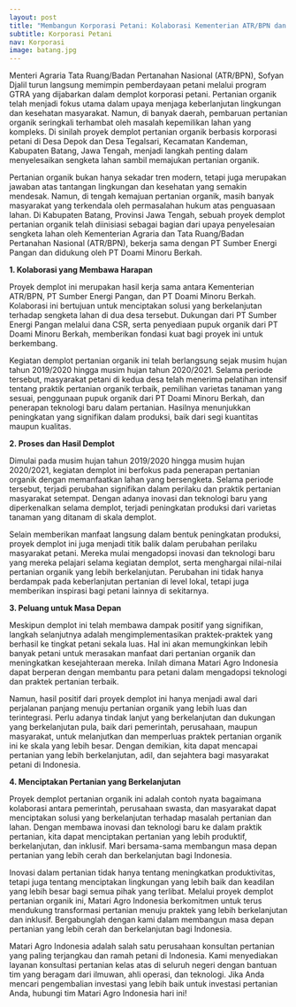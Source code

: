```yaml
---
layout: post
title: "Membangun Korporasi Petani: Kolaborasi Kementerian ATR/BPN dan Swasta"
subtitle: Korporasi Petani
nav: Korporasi
image: batang.jpg
---
```


Menteri Agraria Tata Ruang/Badan Pertanahan Nasional (ATR/BPN), Sofyan Djalil turun langsung memimpin pemberdayaan petani melalui program GTRA yang dijabarkan dalam demplot korporasi petani. Pertanian organik telah menjadi fokus utama dalam upaya menjaga keberlanjutan lingkungan dan kesehatan masyarakat. Namun, di banyak daerah, pembaruan pertanian organik seringkali terhambat oleh masalah kepemilikan lahan yang kompleks. Di sinilah proyek demplot pertanian organik berbasis korporasi petani di Desa Depok dan Desa Tegalsari, Kecamatan Kandeman, Kabupaten Batang, Jawa Tengah, menjadi langkah penting dalam menyelesaikan sengketa lahan sambil memajukan pertanian organik.

Pertanian organik bukan hanya sekadar tren modern, tetapi juga merupakan jawaban atas tantangan lingkungan dan kesehatan yang semakin mendesak. Namun, di tengah kemajuan pertanian organik, masih banyak masyarakat yang terkendala oleh permasalahan hukum atas penguasaan lahan. Di Kabupaten Batang, Provinsi Jawa Tengah, sebuah proyek demplot pertanian organik telah diinisiasi sebagai bagian dari upaya penyelesaian sengketa lahan oleh Kementerian Agraria dan Tata Ruang/Badan Pertanahan Nasional (ATR/BPN), bekerja sama dengan PT Sumber Energi Pangan dan didukung oleh PT Doami Minoru Berkah. 

**1. Kolaborasi yang Membawa Harapan**

Proyek demplot ini merupakan hasil kerja sama antara Kementerian ATR/BPN, PT Sumber Energi Pangan, dan PT Doami Minoru Berkah. Kolaborasi ini bertujuan untuk menciptakan solusi yang berkelanjutan terhadap sengketa lahan di dua desa tersebut. Dukungan dari PT Sumber Energi Pangan melalui dana CSR, serta penyediaan pupuk organik dari PT Doami Minoru Berkah, memberikan fondasi kuat bagi proyek ini untuk berkembang.

Kegiatan demplot pertanian organik ini telah berlangsung sejak musim hujan tahun 2019/2020 hingga musim hujan tahun 2020/2021. Selama periode tersebut, masyarakat petani di kedua desa telah menerima pelatihan intensif tentang praktik pertanian organik terbaik, pemilihan varietas tanaman yang sesuai, penggunaan pupuk organik dari PT Doami Minoru Berkah, dan penerapan teknologi baru dalam pertanian. Hasilnya menunjukkan peningkatan yang signifikan dalam produksi, baik dari segi kuantitas maupun kualitas.

**2. Proses dan Hasil Demplot**

Dimulai pada musim hujan tahun 2019/2020 hingga musim hujan 2020/2021, kegiatan demplot ini berfokus pada penerapan pertanian organik dengan memanfaatkan lahan yang bersengketa. Selama periode tersebut, terjadi perubahan signifikan dalam perilaku dan praktik pertanian masyarakat setempat. Dengan adanya inovasi dan teknologi baru yang diperkenalkan selama demplot, terjadi peningkatan produksi dari varietas tanaman yang ditanam di skala demplot. 

Selain memberikan manfaat langsung dalam bentuk peningkatan produksi, proyek demplot ini juga menjadi titik balik dalam perubahan perilaku masyarakat petani. Mereka mulai mengadopsi inovasi dan teknologi baru yang mereka pelajari selama kegiatan demplot, serta menghargai nilai-nilai pertanian organik yang lebih berkelanjutan. Perubahan ini tidak hanya berdampak pada keberlanjutan pertanian di level lokal, tetapi juga memberikan inspirasi bagi petani lainnya di sekitarnya.

**3. Peluang untuk Masa Depan**

Meskipun demplot ini telah membawa dampak positif yang signifikan, langkah selanjutnya adalah mengimplementasikan praktek-praktek yang berhasil ke tingkat petani sekala luas. Hal ini akan memungkinkan lebih banyak petani untuk merasakan manfaat dari pertanian organik dan meningkatkan kesejahteraan mereka. Inilah dimana Matari Agro Indonesia dapat berperan dengan membantu para petani dalam mengadopsi teknologi dan praktek pertanian terbaik.

Namun, hasil positif dari proyek demplot ini hanya menjadi awal dari perjalanan panjang menuju pertanian organik yang lebih luas dan terintegrasi. Perlu adanya tindak lanjut yang berkelanjutan dan dukungan yang berkelanjutan pula, baik dari pemerintah, perusahaan, maupun masyarakat, untuk melanjutkan dan memperluas praktek pertanian organik ini ke skala yang lebih besar. Dengan demikian, kita dapat mencapai pertanian yang lebih berkelanjutan, adil, dan sejahtera bagi masyarakat petani di Indonesia.

**4. Menciptakan Pertanian yang Berkelanjutan**

Proyek demplot pertanian organik ini adalah contoh nyata bagaimana kolaborasi antara pemerintah, perusahaan swasta, dan masyarakat dapat menciptakan solusi yang berkelanjutan terhadap masalah pertanian dan lahan. Dengan membawa inovasi dan teknologi baru ke dalam praktik pertanian, kita dapat menciptakan pertanian yang lebih produktif, berkelanjutan, dan inklusif. Mari bersama-sama membangun masa depan pertanian yang lebih cerah dan berkelanjutan bagi Indonesia.

Inovasi dalam pertanian tidak hanya tentang meningkatkan produktivitas, tetapi juga tentang menciptakan lingkungan yang lebih baik dan keadilan yang lebih besar bagi semua pihak yang terlibat. Melalui proyek demplot pertanian organik ini, Matari Agro Indonesia berkomitmen untuk terus mendukung transformasi pertanian menuju praktek yang lebih berkelanjutan dan inklusif. Bergabunglah dengan kami dalam membangun masa depan pertanian yang lebih cerah dan berkelanjutan bagi Indonesia.

Matari Agro Indonesia adalah salah satu perusahaan konsultan pertanian yang paling terjangkau dan ramah petani di Indonesia. Kami menyediakan layanan konsultasi pertanian kelas atas di seluruh negeri dengan bantuan tim yang beragam dari ilmuwan, ahli operasi, dan teknologi. Jika Anda mencari pengembalian investasi yang lebih baik untuk investasi pertanian Anda, hubungi tim Matari Agro Indonesia hari ini!
